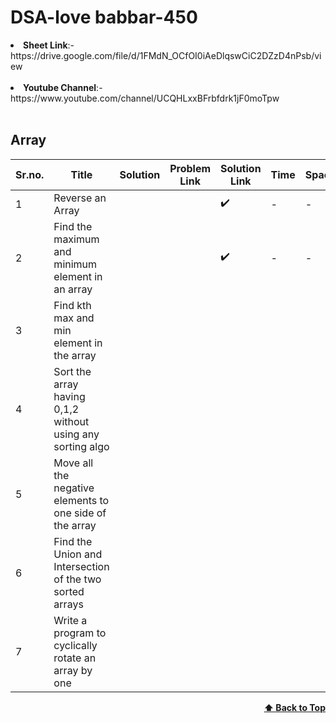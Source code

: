 # DSA-love babbar-450
<li><b>Sheet Link</b>:-https://drive.google.com/file/d/1FMdN_OCfOI0iAeDlqswCiC2DZzD4nPsb/view</li><br>
<li><b>Youtube Channel</b>:-https://www.youtube.com/channel/UCQHLxxBFrbfdrk1jF0moTpw</li><br>

## Array

| Sr.no.  | Title | Solution |Problem Link| Solution Link| Time | Space | Difficulty | Note |
| --- | ---------------------------|-------|-------------------------------------------------------------------------------------------------------------------------------------------------------------------------------- | ------------------------------------------------------------------------------------------------------------------------- | ---- | ----- | ---------- | ------------------ |
| 1  |Reverse an Array      ||                                                                                                         | :heavy_check_mark:                                                                                                        | _-_  | _-_   | -          | -                  |
| 2   | Find the maximum and minimum element in an array                            ||                                                                  | :heavy_check_mark:                                                                                                        | _-_  | _-_   | -          | -                  |
|3| Find kth max and min element in the array|
|4| Sort the array having 0,1,2 without using any sorting algo|
|5|Move all the negative elements to one side of the array |
|6|Find the Union and Intersection of the two sorted arrays|
|7|Write a program to cyclically rotate an array by one|
<div align="right">
    <b><a href="#topics">⬆️ Back to Top</a></b>
</div>
<br/>
